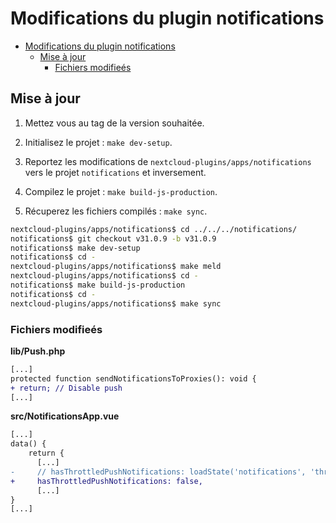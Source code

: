 # Modifications du plugin notifications

- [Modifications du plugin notifications](#modifications-du-plugin-notifications)
  - [Mise à jour](#mise-à-jour)
    - [Fichiers modifieés](#fichiers-modifieés)

## Mise à jour

1. Mettez vous au tag de la version souhaitée.

2. Initialisez le projet : `make dev-setup`.

3. Reportez les modifications de `nextcloud-plugins/apps/notifications` vers le projet `notifications` et inversement.

4. Compilez le projet : `make build-js-production`.

5. Récuperez les fichiers compilés : `make sync`.

```bash
nextcloud-plugins/apps/notifications$ cd ../../../notifications/
notifications$ git checkout v31.0.9 -b v31.0.9
notifications$ make dev-setup
notifications$ cd -
nextcloud-plugins/apps/notifications$ make meld
nextcloud-plugins/apps/notifications$ cd -
notifications$ make build-js-production
notifications$ cd -
nextcloud-plugins/apps/notifications$ make sync
```

### Fichiers modifieés

**lib/Push.php**

```diff
[...]
protected function sendNotificationsToProxies(): void {
+ return; // Disable push
[...]
```

**src/NotificationsApp.vue**

```diff
[...]
data() {
    return {
      [...]
-     // hasThrottledPushNotifications: loadState('notifications', 'throttled_push_notifications'),
+     hasThrottledPushNotifications: false,
      [...]
}
[...]
```
